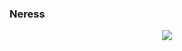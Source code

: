 ### Neress

<p align="center">
  <a href="https://github.com/madebypixel02">
    <img src="https://github-readme-stats.vercel.app/api?username=madebypixel02&count_private=true&show_icons=true&theme=blueberry">
  </a>
</p>

<!--
**Neress-dono/Neress-dono** is a ✨ _special_ ✨ repository because its `README.md` (this file) appears on your GitHub profile.

Here are some ideas to get you started:

- 🔭 I’m currently working on ...
- 🌱 I’m currently learning ...
- 👯 I’m looking to collaborate on ...
- 🤔 I’m looking for help with ...
- 💬 Ask me about ...
- 📫 How to reach me: ...
- 😄 Pronouns: ...
- ⚡ Fun fact: ...
-->
